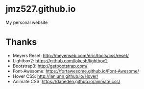 # jmz527.github.io
My personal website

# Thanks

- Meyers Reset: http://meyerweb.com/eric/tools/css/reset/
- Lightbox2: https://github.com/lokesh/lightbox2
- Bootstrap3: http://getbootstrap.com/
- Font-Awesome: https://fortawesome.github.io/Font-Awesome/
- Hover CSS: http://ianlunn.github.io/Hover/
- Animate CSS: https://daneden.github.io/animate.css/